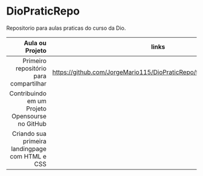 # DioPraticRepo
Repositorio para aulas praticas do curso da Dio.


| Aula ou Projeto | links |
|-:|-|
|     Primeiro repositório para compartilhar           |    https://github.com/JorgeMario115/DioPraticRepo/tree/main/aulaGitGithub    |
|     Contribuindo em um Projeto Opensourse no GitHub  |               |
|     Criando sua primeira landingpage com HTML e CSS  |               |
